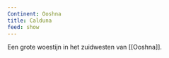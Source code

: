 ```yaml
---
Continent: Ooshna
title: Calduna
feed: show
---
```


Een grote woestijn in het zuidwesten van [[Ooshna]].